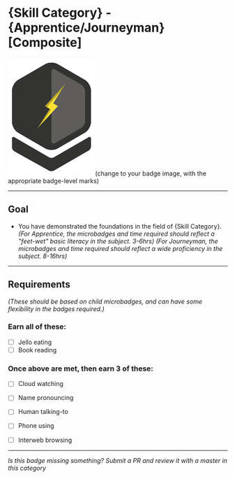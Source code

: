# {Skill Category} - {Apprentice/Journeyman} [Composite]

![{Skill Category} - Master Badge](../img/badges/perf-journeyman-md.png "{Skill Category} Master badge")(change to your badge image, with the appropriate badge-level marks)


-----


## Goal
- You have demonstrated the foundations in the field of {Skill Category}.  
*(For Apprentice, the microbadges and time required should reflect a "feet-wet" basic literacy in the subject. 3-6hrs)*
*(For Journeyman, the microbadges and time required should reflect a wide proficiency in the subject. 8-16hrs)*


-----


## Requirements
*(These should be based on child microbadges, and can have some flexibility in the badges required.)*

### Earn all of these:
  - [ ] Jello eating
  - [ ] Book reading

### Once above are met, then earn 3 of these:
  - [ ] Cloud watching
  - [ ] Name pronouncing
  - [ ] Human talking-to
  - [ ] Phone using
  - [ ] Interweb browsing


-----

  *Is this badge missing something? Submit a PR and review it with a master in this category*
